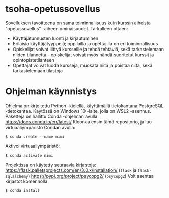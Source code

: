 # tsoha-opetussovellus

Sovelluksen tavoitteena on sama toiminnallisuus kuin kurssin aiheista "opetussovellus" -aiheen ominaisuudet. 
Tarkalleen ottaen:
-  Käyttäjätunnusten luonti ja kirjautuminen
-  Erilaisia käyttäjätyyppejä; oppilailla ja opettajilla on eri toiminnallisuus
  - Opiskelijat voivat liittyä kursseille ja tehdä tehtäviä, sekä tarkastelemaan niiden tilannetta - opiskelijat voivat myös nähdä suoritetut kurssit ja opintopistetilanteen
  - Opettajat voivat luoda kursseja, muokata niitä ja poistaa niitä, sekä tarkastelemaan tilastoja

# Ohjelman käynnistys
Ohjelma on kirjoitettu Python -kielellä, käyttämällä tietokantana PostgreSQL -tietokantaa. Käytössä on Windows 10 -laite, jolla on WSL2 -asennus. 
Paketteja on hallittu Conda -ohjelman avulla: https://docs.conda.io/en/latest/
Kloonaa ensin tämä repositorio, ja luo virtuaaliympäristö Condan avulla:
```
$ conda create --name nimi
```
Aktivoi virtuaaliympäristö:
```
$ conda activate nimi
```
Projektissa on käytetty seuraavia kirjastoja:
https://flask.palletsprojects.com/en/3.0.x/installation/ (`flask` ja `flask-sqlalchemy`)
https://pypi.org/project/psycopg2/ (`psycopg2`)
Voit asentaa kirjastot komennolla
```
$ conda install
```

